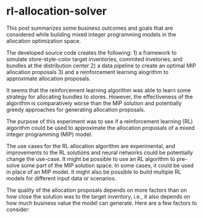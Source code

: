# rl-allocation-solver

This post summarizes some business outcomes and goals that are considered while building mixed integer programming models in the allocation optimization space.

The developed source code creates the following: 1) a framework to simulate store-style-color target inventories, commited invetories, and bundles at the distribution center 2) a data pipeline to create an optimal MIP allocation proposals 3) and a reinforcement learning alogrithm to approximate allocation proposals.

It seems that the reinforcement learning algorithm was able to learn some strategy for allocating bundles to stores. However, the effectiveness of the algorithm is comparatively worse than the MIP solution and potentially greedy approaches for generating allocation proposals.

The purpose of this experiment was to see if a reinforcement learning (RL) algorithm could be used to approximate the allocation proposals of a mixed integer programming (MIP) model.

The use cases for the RL allocation algorithm are experimental, and improvements to the RL solutions and neural networks could be potentially change the use-case. It might be possible to use an RL algorithm to pre-solve some part of the MIP solution space. In some cases, it could be used in place of an MIP model. It might also be possible to build multiple RL models for different input data or scenarios.

The quality of the allocation proposals depends on more factors than on how close the solution was to the target inventory, i.e., it also depends on how much business value the model can generate. Here are a few factors to consider: